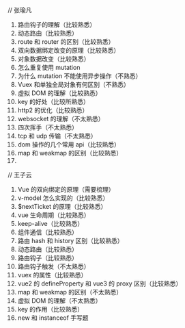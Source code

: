 // 张瑜凡

1.  路由钩子的理解（比较熟悉）
2.  动态路由（比较熟悉）
3.  route 和 router 的区别（比较熟悉）
4.  双向数据绑定改变的原理（比较熟悉）
5.  对象数据改变（比较熟悉）
6.  怎么重复使用 mutation
7.  为什么 mutation 不能使用异步操作（不熟悉）
8.  Vuex 和单独全局对象有何区别（不熟悉）
9.  虚拟 DOM 的理解（比较熟悉）
10. key 的好处（比较所熟悉）
11. http2 的优化（比较熟悉）
12. websocket 的理解（不太熟悉）
13. 四次挥手（不太熟悉）
14. tcp 和 udp 传输（不太熟悉）
15. dom 操作的几个常用 api（比较熟悉）
16. map 和 weakmap 的区别（比较熟悉）
17.

// 王子云

1.  Vue 的双向绑定的原理（需要梳理）
2.  v-model 怎么实现的（比较熟悉）
3.  $nextTicket 的原理（比较熟悉）
4.  vue 生命周期（比较熟悉）
5.  keep-alive（比较熟悉）
6.  组件通信（比较熟悉）
7.  路由 hash 和 history 区别（比较熟悉）
8.  动态路由（比较熟悉）
9.  路由钩子（比较熟悉）
10. 路由钩子触发（不太熟悉）
11. vuex 的属性（比较熟悉）
12. vue2 的 defineProperty 和 vue3 的 proxy 区别（比较熟悉）
13. map 和 weakmap 的区别（不太熟悉）
14. 虚拟 DOM 的理解（不太熟悉）
15. key 的作用（比较熟悉）
16. new 和 instanceof 手写题
